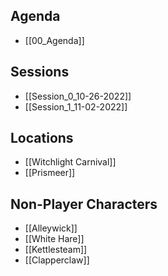 
## Agenda

- [[00_Agenda]]

## Sessions

- [[Session_0_10-26-2022]]
- [[Session_1_11-02-2022]]

## Locations

- [[Witchlight Carnival]]
- [[Prismeer]]

## Non-Player Characters

- [[Alleywick]]
- [[White Hare]]
- [[Kettlesteam]]
- [[Clapperclaw]]
